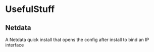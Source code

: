 # UsefulStuff

## Netdata
A Netdata quick install that opens the config after install to bind an IP interface
